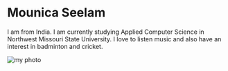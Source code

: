 # Mounica Seelam
I am from India. I am currently studying Applied Computer Science in Northwest Missouri State University.
I love to listen music and also have an interest in badminton and cricket.

![my photo](C:\Users\S559228\Desktop\webapps-repo\assignment2-Seelam\mypic.jpg)